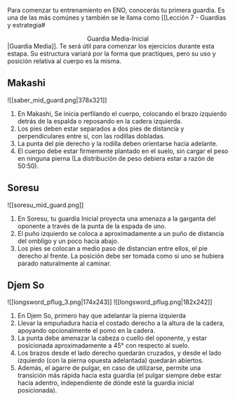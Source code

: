 Para comenzar tu entrenamiento en ENO, conocerás tu primera guardia. Es una de las más comúnes y también se le llama como [[Lección 7 - Guardias y estrategia#<center>Guardia Media-Inicial</center>|Guardia Media]]. Te será útil para comenzar los ejercicios durante esta estapa. Su estructura variará por la forma que practiques, pero su uso y posición relativa al cuerpo es la misma.

## Makashi

![[saber_mid_guard.png|378x321]]
1. En Makashi, Se inicia perfilando el cuerpo, colocando el brazo izquierdo detrás de la espalda o reposando en la cadera izquierda.
2. Los pies deben estar separados a dos pies de distancia y perpendiculares entre sí, con las rodillas dobladas.
3. La punta del pie derecho y la rodilla deben orientarse hacia adelante.
4. El cuerpo debe estar firmemente plantado en el suelo, sin cargar el peso en ninguna pierna (La distribución de peso debiera estar a razón de 50:50).

## Soresu

![[soresu_mid_guard.png]]

1. En Soresu, tu guardia Inicial  proyecta una amenaza a la garganta del oponente a través de la punta de la espada de uno.
2. El puño izquierdo se coloca a aproximadamente a un puño de distancia del ombligo y un poco hacia abajo.
3. Los pies se colocan a medio paso de distancian entre ellos, el pie derecho al frente. La posición debe ser tomada como si uno se hubiera parado naturalmente al caminar.

## Djem So

![[longsword_pflug_3.png|174x243]] ![[longsword_pflug.png|182x242]] 

1. En Djem So, primero hay que adelantar la pierna izquierda
2. Llevar la empuñadura hacia el costado derecho a la altura de la cadera, apoyando opcionalmente el pomo en la cadera.
3. La punta debe amenazar la cabeza o cuello del oponente, y estar posicionada aproximadamente a 45° con respecto al suelo.
4. Los brazos desde el lado derecho quedarán cruzados, y desde el lado izquierdo (con la pierna opuesta adelantada) quedarán abiertos.
5. Además, el agarre de pulgar, en caso de utilizarse, permite una transición más rápida hacia esta guardia (el pulgar siempre debe estar hacia adentro, independiente de dónde esté la guardia inicial posicionada).